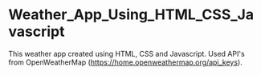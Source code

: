 # Weather_App_Using_HTML_CSS_Javascript
This weather app created using HTML, CSS and Javascript. Used API's from OpenWeatherMap (https://home.openweathermap.org/api_keys).
